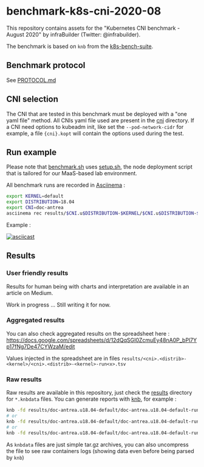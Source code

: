 # benchmark-k8s-cni-2020-08

This repository contains assets for the "Kubernetes CNI benchmark - August 2020" by infraBuilder (Twitter: @infrabuilder).

The benchmark is based on `knb` from the [k8s-bench-suite](https://github.com/InfraBuilder/k8s-bench-suite).

## Benchmark protocol

See [PROTOCOL.md](PROTOCOL.md)

## CNI selection

The CNI that are tested in this benchmark must be deployed with a "one yaml file" method. All CNIs yaml file used are present in the [cni](cni) directory. If a CNI need options to kubeadm init, like set the `--pod-network-cidr` for example, a file `{cni}.kopt` will contain the options used during the test.

## Run example

Please note that [benchmark.sh](benchmark.sh) uses [setup.sh](setup.sh), the node deployment script that is tailored for our MaaS-based lab environment. 

All benchmark runs are recorded in [Asciinema](https://asciinema.org/) :

```bash
export KERNEL=default
export DISTRIBUTION=18.04
export CNI=doc-antrea
asciinema rec results/$CNI.u$DISTRIBUTION-$KERNEL/$CNI.u$DISTRIBUTION-$KERNEL.cast -i 3 -c "./benchmark.sh"
```

Example :

[![asciicast](https://asciinema.org/a/NXrptSXsjqEeYQn4Hg1R7gb5O.png)](https://asciinema.org/a/NXrptSXsjqEeYQn4Hg1R7gb5O)

## Results 

### User friendly results 

Results for human being with charts and interpretation are available in an article on Medium. 

Work in progress ... Still writing it for now.

### Aggregated results

You can also check aggregated results on the spreadsheet here :
https://docs.google.com/spreadsheets/d/12dQqSGI0ZcmuEy48nA0P_bPl7Yp17fNg7De47CYWzaM/edit

Values injected in the spreadsheet are in files `results/<cni>.<distrib>-<kernel>/<cni>.<distrib>-<kernel>-run<x>.tsv`

### Raw results

Raw results are available in this repository, just check the [results](results) directory for `*.knbdata` files. 
You can generate reports with [knb](https://github.com/InfraBuilder/k8s-bench-suite), for example :

```bash
knb -fd results/doc-antrea.u18.04-default/doc-antrea.u18.04-default-run1.knbdata -o text
# or
knb -fd results/doc-antrea.u18.04-default/doc-antrea.u18.04-default-run1.knbdata -o json
# or
knb -fd results/doc-antrea.u18.04-default/doc-antrea.u18.04-default-run1.knbdata -o yaml
```

As `knbdata` files are just simple tar.gz archives, you can also uncompress the file to see raw containers logs (showing data even before being parsed by `knb`)
